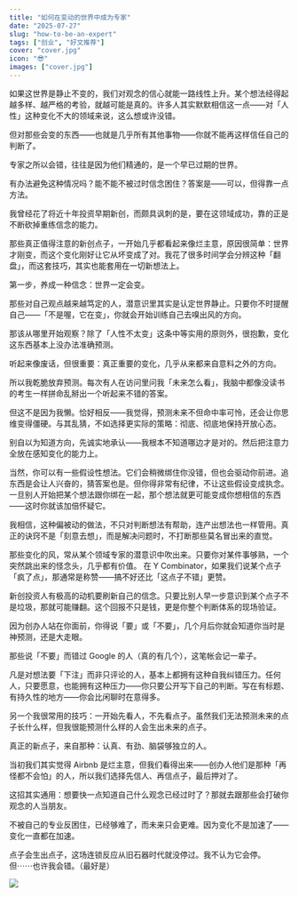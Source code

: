 ```yaml
---
title: "如何在变动的世界中成为专家"
date: "2025-07-27"
slug: "how-to-be-an-expert"
tags: ["创业", "好文推荐"]
cover: "cover.jpg"
icon: "😎"
images: ["cover.jpg"]
---
```

如果这世界是静止不变的，我们对观念的信心就能一路线性上升。某个想法经得起越多样、越严格的考验，就越可能是真的。许多人其实默默相信这一点——对「人性」这种变化不大的领域来说，这么想或许没错。



但对那些会变的东西——也就是几乎所有其他事物——你就不能再这样信任自己的判断了。



专家之所以会错，往往是因为他们精通的，是一个早已过期的世界。



有办法避免这种情况吗？能不能不被过时信念困住？答案是——可以，但得靠一点方法。



我曾经花了将近十年投资早期新创，而颇具讽刺的是，要在这领域成功，靠的正是不断砍掉重练信念的能力。



那些真正值得注意的新创点子，一开始几乎都看起来像烂主意，原因很简单：世界才刚变，而这个变化刚好让它从坏变成了对。我花了很多时间学会分辨这种「翻盘」，而这套技巧，其实也能套用在一切新想法上。



第一步，养成一种信念：世界一定会变。



那些对自己观点越来越笃定的人，潜意识里其实是认定世界静止。只要你不时提醒自己——「不是喔，它在变」，你就会开始训练自己去嗅出风的方向。



那该从哪里开始观察？除了「人性不太变」这条中等实用的原则外，很抱歉，变化这东西基本上没办法准确预测。



听起来像废话，但很重要：真正重要的变化，几乎从来都来自意料之外的方向。



所以我乾脆放弃预测。每次有人在访问里问我「未来怎么看」，我脑中都像没读书的考生一样拼命乱掰出一个听起来不错的答案。



但这不是因为我懒。恰好相反——我觉得，预测未来不但命中率可怜，还会让你思维变得僵硬。与其乱猜，不如选择更实际的策略：彻底、彻底地保持开放心态。



别自以为知道方向，先诚实地承认——我根本不知道哪边才是对的。然后把注意力全放在感知变化的能力上。



当然，你可以有一些假设性想法。它们会稍微绑住你没错，但也会驱动你前进。追东西是会让人兴奋的，猜答案也是。但你得非常有纪律，不让这些假设变成执念。
一旦别人开始把某个想法跟你绑在一起，那个想法就更可能变成你想相信的东西——这时你就该加倍怀疑它。



我相信，这种偏被动的做法，不只对判断想法有帮助，连产出想法也一样管用。真正的诀窍不是「刻意去想」，而是解决问题时，不打断那些莫名冒出来的直觉。



那些变化的风，常从某个领域专家的潜意识中吹出来。只要你对某件事够熟，一个突然跳出来的怪念头，几乎都有价值。
在 Y Combinator，如果我们说某个点子「疯了点」，那通常是称赞——搞不好还比「这点子不错」更赞。



新创投资人有极高的动机要刷新自己的信念。只要比别人早一步意识到某个点子不是垃圾，那就可能赚翻。这个回报不只是钱，更是你整个判断体系的现场验证。



因为创办人站在你面前，你得说「要」或「不要」，几个月后你就会知道你当时是神预测，还是大走眼。



那些说「不要」而错过 Google 的人（真的有几个），这笔帐会记一辈子。



凡是对想法要「下注」而非只评论的人，基本上都拥有这种自我纠错压力。任何人，只要愿意，也能拥有这种压力——你只要公开写下自己的判断。写在有标题、有持久性的地方——你会比闲聊时在意得多。



另一个我很常用的技巧：一开始先看人，不先看点子。虽然我们无法预测未来的点子长什么样，但我很能预测什么样的人会生出未来的点子。



真正的新点子，来自那种：认真、有劲、脑袋够独立的人。



当初我们其实觉得 Airbnb 是烂主意，但我们看得出来——创办人他们是那种「再怪都不会怕」的人，所以我们选择先信人、再信点子，最后押对了。



这招其实通用：想要快一点知道自己什么观念已经过时了？那就去跟那些会打破你观念的人当朋友。



不被自己的专业反困住，已经够难了，而未来只会更难。因为变化不是加速了——变化一直都在加速。



点子会生出点子，这场连锁反应从旧石器时代就没停过。我不认为它会停。
但⋯⋯也许我会错。（最好是）




![](https://prod-files-secure.s3.us-west-2.amazonaws.com/112d0858-5090-4d34-a606-b75eb8d65fd2/46476355-9cf3-4e99-9b7a-3531bc426380/1000202064.png?X-Amz-Algorithm=AWS4-HMAC-SHA256&X-Amz-Content-Sha256=UNSIGNED-PAYLOAD&X-Amz-Credential=ASIAZI2LB466XX7P3MJO%2F20250903%2Fus-west-2%2Fs3%2Faws4_request&X-Amz-Date=20250903T051220Z&X-Amz-Expires=3600&X-Amz-Security-Token=IQoJb3JpZ2luX2VjENX%2F%2F%2F%2F%2F%2F%2F%2F%2F%2FwEaCXVzLXdlc3QtMiJGMEQCIHs1ojXsD29Ip4iE%2B4kCayUZy%2FOSQqRN9YnC9caBoR1qAiBeiBPQH8SCZ6wS43fS0jgh9hnP%2BuoV9WXeD2tSinj%2Ffyr%2FAwg%2BEAAaDDYzNzQyMzE4MzgwNSIM6p7A6oc%2FnIsQ9pWpKtwDBbiOEdVRfB7g8tmEX7o%2FV1JsSDtHlTWxvL0TOqcQ%2FD6yY5HkhJz28owNAUbcKqscig7VIEPkhdLj5kZkTJh3jvSe8O4rHMV4An4x%2FuSUNl3LCGDXNinZsnEtZyJYD18DeB8yDd32Y2HBu6lwaD%2F6pijLKkyk9KjBR5GVFoHy7kNCyYlEkIyhz4SFYKJnYnYJYQpuxQ4nALlr4wuMnAMibUxiK05acLtk%2FQTaSfQ3Lp53s3LMYTZyC8BuV978CO2SF8v%2Fk5maONUrxoYg9vT6Kuyj%2FQ9Eys5Z%2FviKCI6aMhFgGBJer%2FO4krQ1h81jYFwfGJBcHL8wSfiTR3WakNg5RZdi10ahPAMo8mF6%2BGKwmK3Z%2Bf4PNVZ%2BlVSermQqPmwRItEqjkWBpoi49RfQjKxw2N9ZEfpan89PkgpTVGF2iLlXw7bG%2FZqM8aMdeGMRBORuScdjO3WbJsYT1jmLiJ6f0Q%2FD0uxGsB7Lm%2FdTD%2F75xxREMEna2vAjiUPRY6tROF8b2rraVfPVja%2FQAzizS4TPA6DgbxpQJsuxH3hSH3ICh%2Flpm0YTVA8NqduopbW5cX92Cn%2BCNoOh2vtgmck2sXo41TX7xjpY8DBrApkExP%2BwdZBzMWu9sRvl8hRsU2Iw95nfxQY6pgHLiRRpfHIiEoj7oLFEK9jRhhkWlmtqm1%2BhxhIAAxiUQ4k0B0YE3pYPG2ofg3wnoLAnErgFNZ6WUYq0tmP09DUxkDgEWobIt%2B5fdSSqBiLk4eTV9CSxKMwepo5JnlKJrk2%2BSQsKk1iYfau1X2iIHHdReVY5ufWd%2Bd15IXWR3gmtNmrGtBbX27Kd2BQt%2FOHCtEzctTXGPM1wJKGJucG7VFmykrZB%2BNG%2B&X-Amz-Signature=8006ce0bfe27758dd1dbc36ff2fdef0050e8e265c075da26034a2cda32b1ee08&X-Amz-SignedHeaders=host&x-amz-checksum-mode=ENABLED&x-id=GetObject)

